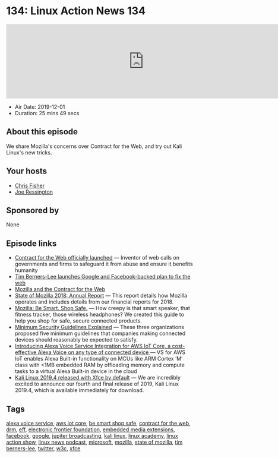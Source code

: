 # 134: Linux Action News 134

<iframe src="https://player.fireside.fm/v2/DAcK9LdX+0gk2jdX8?theme=dark" width="740" height="200" frameborder="0" scrolling="no"></iframe>

* Air Date: 2019-12-01
* Duration: 25 mins 49 secs

## About this episode

We share Mozilla's concerns over Contract for the Web, and try out Kali Linux's new tricks.

## Your hosts
* [Chris Fisher](https://linuxactionnews.com/hosts/chris)
* [Joe Ressington](https://linuxactionnews.com/hosts/joe)

## Sponsored by

None



## Episode links

  * [Contract for the Web officially launched](https://www.theguardian.com/technology/2019/nov/24/tim-berners-lee-unveils-global-plan-to-save-the-internet "Contract for the Web officially launched") — Inventor of web calls on governments and firms to safeguard it from abuse and ensure it benefits humanity
  * [Tim Berners-Lee launches Google and Facebook-backed plan to fix the web](https://www.theverge.com/2019/11/25/20981502/contract-for-the-web-tim-berners-lee-google-facebook-principles-techlash "Tim Berners-Lee launches Google and Facebook-backed plan to fix the web")
  * [Mozilla and the Contract for the Web](https://blog.mozilla.org/blog/2019/11/28/mozilla-and-the-contract-for-the-web/ "Mozilla and the Contract for the Web")
  * [State of Mozilla 2018: Annual Report](https://blog.mozilla.org/blog/2019/11/21/state-of-mozilla-2018-annual-report/ "State of Mozilla 2018: Annual Report") — This report details how Mozilla operates and includes details from our financial reports for 2018. 
  * [Mozilla: Be Smart. Shop Safe.](https://foundation.mozilla.org/en/privacynotincluded/ "Mozilla: Be Smart. Shop Safe.") — How creepy is that smart speaker, that fitness tracker, those wireless headphones? We created this guide to help you shop for safe, secure connected products.
  * [Minimum Security Guidelines Explained](https://foundation.mozilla.org/en/privacynotincluded/about/meets-minimum-security-standards "Minimum Security Guidelines Explained") — These three organizations proposed five minimum guidelines that companies making connected devices should reasonably be expected to satisfy.
  * [Introducing Alexa Voice Service Integration for AWS IoT Core, a cost-effective Alexa Voice on any type of connected device ](https://aws.amazon.com/blogs/iot/introducing-alexa-voice-service-integration-for-aws-iot-core/ "Introducing Alexa Voice Service Integration for AWS IoT Core, a cost-effective Alexa Voice on any type of connected device ") — VS for AWS IoT enables Alexa Built-in functionality on MCUs like ARM Cortex ‘M’ class with <1MB embedded RAM by offloading memory and compute tasks to a virtual Alexa Built-in device in the cloud
  * [Kali Linux 2019.4 released with Xfce by default](https://www.kali.org/news/kali-linux-2019-4-release/ "Kali Linux 2019.4 released with Xfce by default") — We are incredibly excited to announce our fourth and final release of 2019, Kali Linux 2019.4, which is available immediately for download.



## Tags

[alexa voice service](https://linuxactionnews.com/tags/alexa%20voice%20service), [aws iot core](https://linuxactionnews.com/tags/aws%20iot%20core), [be smart shop safe](https://linuxactionnews.com/tags/be%20smart%20shop%20safe), [contract for the web](https://linuxactionnews.com/tags/contract%20for%20the%20web), [drm](https://linuxactionnews.com/tags/drm), [eff](https://linuxactionnews.com/tags/eff), [electronic frontier foundation](https://linuxactionnews.com/tags/electronic%20frontier%20foundation), [embedded media extensions](https://linuxactionnews.com/tags/embedded%20media%20extensions), [facebook](https://linuxactionnews.com/tags/facebook), [google](https://linuxactionnews.com/tags/google), [jupiter broadcasting](https://linuxactionnews.com/tags/jupiter%20broadcasting), [kali linux](https://linuxactionnews.com/tags/kali%20linux), [linux academy](https://linuxactionnews.com/tags/linux%20academy), [linux action show](https://linuxactionnews.com/tags/linux%20action%20show), [linux news podcast](https://linuxactionnews.com/tags/linux%20news%20podcast), [microsoft](https://linuxactionnews.com/tags/microsoft), [mozilla](https://linuxactionnews.com/tags/mozilla), [state of mozilla](https://linuxactionnews.com/tags/state%20of%20mozilla), [tim berners-lee](https://linuxactionnews.com/tags/tim%20berners-lee), [twitter](https://linuxactionnews.com/tags/twitter), [w3c](https://linuxactionnews.com/tags/w3c), [xfce](https://linuxactionnews.com/tags/xfce)